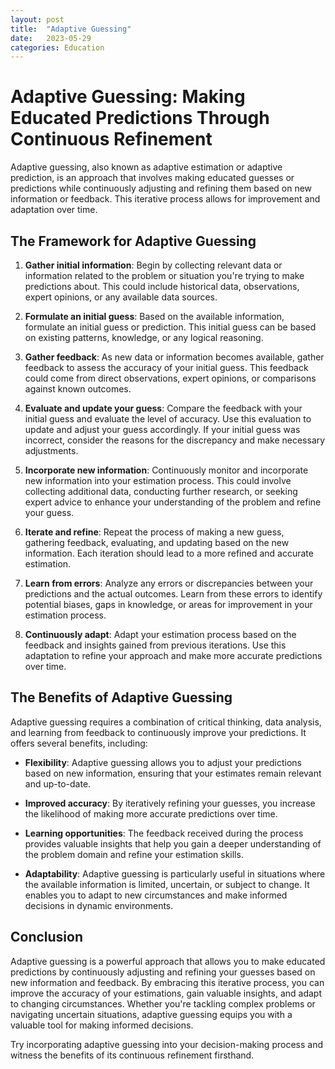 ```yaml
---
layout: post
title:  "Adaptive Guessing"
date:   2023-05-29
categories: Education
---
```

# Adaptive Guessing: Making Educated Predictions Through Continuous Refinement

Adaptive guessing, also known as adaptive estimation or adaptive prediction, is an approach that involves making educated guesses or predictions while continuously adjusting and refining them based on new information or feedback. This iterative process allows for improvement and adaptation over time.

## The Framework for Adaptive Guessing

1. **Gather initial information**: Begin by collecting relevant data or information related to the problem or situation you're trying to make predictions about. This could include historical data, observations, expert opinions, or any available data sources.

2. **Formulate an initial guess**: Based on the available information, formulate an initial guess or prediction. This initial guess can be based on existing patterns, knowledge, or any logical reasoning.

3. **Gather feedback**: As new data or information becomes available, gather feedback to assess the accuracy of your initial guess. This feedback could come from direct observations, expert opinions, or comparisons against known outcomes.

4. **Evaluate and update your guess**: Compare the feedback with your initial guess and evaluate the level of accuracy. Use this evaluation to update and adjust your guess accordingly. If your initial guess was incorrect, consider the reasons for the discrepancy and make necessary adjustments.

5. **Incorporate new information**: Continuously monitor and incorporate new information into your estimation process. This could involve collecting additional data, conducting further research, or seeking expert advice to enhance your understanding of the problem and refine your guess.

6. **Iterate and refine**: Repeat the process of making a new guess, gathering feedback, evaluating, and updating based on the new information. Each iteration should lead to a more refined and accurate estimation.

7. **Learn from errors**: Analyze any errors or discrepancies between your predictions and the actual outcomes. Learn from these errors to identify potential biases, gaps in knowledge, or areas for improvement in your estimation process.

8. **Continuously adapt**: Adapt your estimation process based on the feedback and insights gained from previous iterations. Use this adaptation to refine your approach and make more accurate predictions over time.

## The Benefits of Adaptive Guessing

Adaptive guessing requires a combination of critical thinking, data analysis, and learning from feedback to continuously improve your predictions. It offers several benefits, including:

- **Flexibility**: Adaptive guessing allows you to adjust your predictions based on new information, ensuring that your estimates remain relevant and up-to-date.

- **Improved accuracy**: By iteratively refining your guesses, you increase the likelihood of making more accurate predictions over time.

- **Learning opportunities**: The feedback received during the process provides valuable insights that help you gain a deeper understanding of the problem domain and refine your estimation skills.

- **Adaptability**: Adaptive guessing is particularly useful in situations where the available information is limited, uncertain, or subject to change. It enables you to adapt to new circumstances and make informed decisions in dynamic environments.

## Conclusion

Adaptive guessing is a powerful approach that allows you to make educated predictions by continuously adjusting and refining your guesses based on new information and feedback. By embracing this iterative process, you can improve the accuracy of your estimations, gain valuable insights, and adapt to changing circumstances. Whether you're tackling complex problems or navigating uncertain situations, adaptive guessing equips you with a valuable tool for making informed decisions.

Try incorporating adaptive guessing into your decision-making process and witness the benefits of its continuous refinement firsthand.

